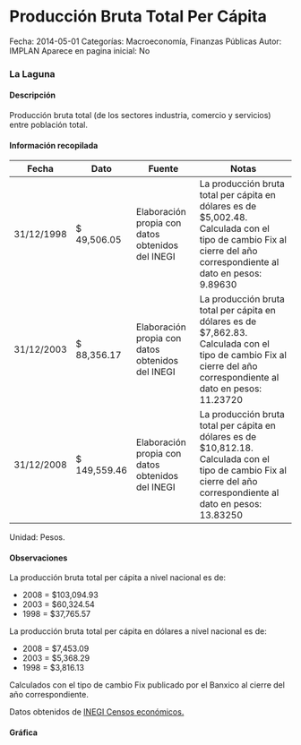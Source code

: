 Producción Bruta Total Per Cápita
=====

Fecha: 2014-05-01
Categorías: Macroeconomía, Finanzas Públicas
Autor: IMPLAN
Aparece en pagina inicial: No

### La Laguna

#### Descripción

Producción bruta total (de los sectores industria, comercio y servicios) entre población total.

<!-- break -->

#### Información recopilada

<table class="table table-hover table-bordered matriz">
  <thead>
    <tr><th>Fecha</th><th>Dato</th><th>Fuente</th><th>Notas</th></tr>
  </thead>
  <tbody>
    <tr><td class="centrado">31/12/1998</td><td class="derecha">$ 49,506.05</td><td>Elaboración propia con datos obtenidos del INEGI</td><td>La producción bruta total per cápita en dólares es de $5,002.48. Calculada con el tipo de cambio Fix al cierre del año correspondiente al dato en pesos: 9.89630</td></tr>
    <tr><td class="centrado">31/12/2003</td><td class="derecha">$ 88,356.17</td><td>Elaboración propia con datos obtenidos del INEGI</td><td>La producción bruta total per cápita en dólares es de $7,862.83. Calculada con el tipo de cambio Fix al cierre del año correspondiente al dato en pesos: 11.23720</td></tr>
    <tr><td class="centrado">31/12/2008</td><td class="derecha">$ 149,559.46</td><td>Elaboración propia con datos obtenidos del INEGI</td><td>La producción bruta total per cápita en dólares es de $10,812.18. Calculada con el tipo de cambio Fix al cierre del año correspondiente al dato en pesos: 13.83250</td></tr>
  </tbody>
</table>

Unidad: Pesos.

#### Observaciones

La producción bruta total per cápita a nivel nacional es de:

- 2008 = $103,094.93 
- 2003 = $60,324.54 
- 1998 = $37,765.57 

La producción bruta total per cápita en dólares a nivel nacional es de:

- 2008 = $7,453.09 
- 2003 = $5,368.29 
- 1998 = $3,816.13 

Calculados con el tipo de cambio Fix publicado por el Banxico al cierre del año correspondiente.

Datos obtenidos de [INEGI Censos económicos.](http://www3.inegi.org.mx/sistemas/saic/)

#### Gráfica

<div id="Morrisstdnldwx" class="grafica"></div>
  <script>
  new Morris.Line({
    element: 'Morrisstdnldwx',
    data: [
      { fecha: '1998-12-31', dato: 49506.05 },
      { fecha: '2003-12-31', dato: 88356.17 },
      { fecha: '2008-12-31', dato: 149559.46 }
    ],
    xkey: 'fecha',
    ykeys: ['dato'],
    labels: ['Dato'],
    lineColors: ['#FF5B02'],
    xLabelFormat: function(d) {
      return d.getDate()+'/'+(d.getMonth()+1)+'/'+d.getFullYear();
    },
    dateFormat: function (ts) {
      var d = new Date(ts);
      return d.getDate() + '/' + (d.getMonth() + 1) + '/' + d.getFullYear();
    }
  });
  </script>
